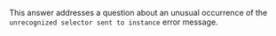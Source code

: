 This answer addresses a question about an unusual occurrence of the `unrecognized selector sent to instance` error message.
